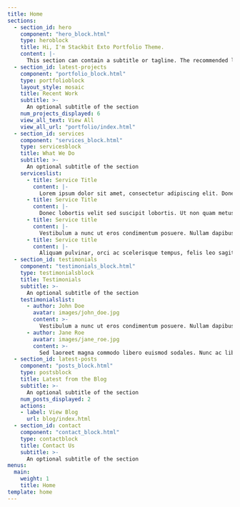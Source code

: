 ```yaml
---
title: Home
sections:
  - section_id: hero
    component: "hero_block.html"
    type: heroblock
    title: Hi, I'm Stackbit Exto Portfolio Theme.
    content: |-
      This section can contain a subtitle or tagline. The recommended length is one to three sentences, but can be changed as you prefer.
  - section_id: latest-projects
    component: "portfolio_block.html"
    type: portfolioblock
    layout_style: mosaic
    title: Recent Work
    subtitle: >-
      An optional subtitle of the section
    num_projects_displayed: 6
    view_all_text: View All
    view_all_url: "portfolio/index.html"
  - section_id: services
    component: "services_block.html"
    type: servicesblock
    title: What We Do
    subtitle: >-
      An optional subtitle of the section
    serviceslist:
      - title: Service Title
        content: |-
          Lorem ipsum dolor sit amet, consectetur adipiscing elit. Donec nisl ligula, cursus id molestie vel, maximus aliquet risus. Vivamus in nibh fringilla, fringilla tortor at, pulvinar orci.
      - title: Service Title
        content: |-
          Donec lobortis velit sed suscipit lobortis. Ut non quam metus. Nullam a maximus mi. Quisque justo nunc, sollicitudin euismod euismod at, tincidunt ut tellus. Vivamus rhoncus mattis varius. 
      - title: Service title
        content: |-
          Vestibulum a nunc ut eros condimentum posuere. Nullam dapibus quis nunc non interdum. Pellentesque tortor ligula, gravida ac commodo eu.
      - title: Service title
        content: |-
          Aliquam pulvinar, orci ac scelerisque tempus, felis leo sagittis justo, sit amet condimentum lorem nibh vel quam. Duis consectetur lorem ipsum, non efficitur urna viverra et.
  - section_id: testimonials
    component: "testimonials_block.html"
    type: testimonialsblock
    title: Testimonials
    subtitle: >-
      An optional subtitle of the section
    testimonialslist:
      - author: John Doe
        avatar: images/john_doe.jpg
        content: >-
          Vestibulum a nunc ut eros condimentum posuere. Nullam dapibus quis nunc non interdum. Pellentesque tortor ligula, gravida ac commodo eu.
      - author: Jane Roe
        avatar: images/jane_roe.jpg
        content: >-
          Sed laoreet magna commodo libero euismod sodales. Nunc ac libero convallis, interdum ligula vel, pretium diam. Integer commodo sem at dui sollicitudin, vel posuere justo laoreet.
  - section_id: latest-posts
    component: "posts_block.html"
    type: postsblock
    title: Latest from the Blog
    subtitle: >-
      An optional subtitle of the section
    num_posts_displayed: 2
    actions:
    - label: View Blog
      url: blog/index.html
  - section_id: contact
    component: "contact_block.html"
    type: contactblock
    title: Contact Us
    subtitle: >-
      An optional subtitle of the section
menus:
  main:
    weight: 1
    title: Home
template: home
---
```

